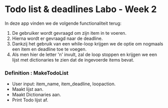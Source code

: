# Todo list & deadlines Labo - Week 2

In deze app vinden we de volgende functionaliteit terug:

1. De gebruiker wordt gevraagd om zijn item in te voeren.
2. Hierna wordt er gevraagd naar de deadline.
3. Dankzij het gebruik van een while-loop krijgen we de optie om
   nogmaals een item en deadline toe te voegen.
4. Als men hier de letter 'n' invult, zal de loop stoppen en
   krijgen we een lijst met dictionaries te zien dat de ingevoerde
   items bevat.

### Definition : MakeTodoList

- User input: item_name, item_deadline, loopaction.
- Maakt lijst aan.
- Maakt Dictionaries aan.
- Print Todo lijst af.
